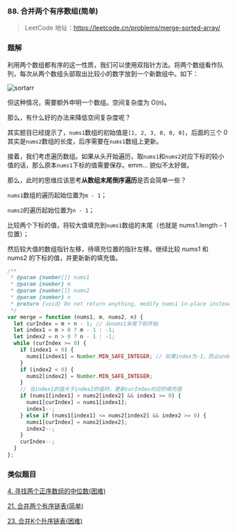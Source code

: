 ### 88. 合并两个有序数组(简单)

> LeetCode 地址：https://leetcode.cn/problems/merge-sorted-array/

### 题解

利用两个数组都有序的这一性质，我们可以使用双指针方法。将两个数组看作队列，每次从两个数组头部取出比较小的数字放到一个新数组中。如下：

![sortarr](https://raw.githubusercontent.com/kerwin-ly/Blog/main/assets/imgs/algorithm/sortarr.gif)

但这种情况，需要额外申明一个数组。空间复杂度为 O(n)。

那么，有什么好的办法来降低空间复杂度呢？

其实题目已经提示了，`nums1`数组的初始值是`[1, 2, 3, 0, 0, 0]`，后面的三个 0 其实是`nums2`数组的长度，后序需要在`nums1`数组上更新。

接着，我们考虑遍历数组。如果从头开始遍历，取`nums1`和`nums2`对应下标的较小值的话，那么原本`nums1`下标的值需要保存。emm... 貌似不太好做。

那么，此时的思维应该思考**从数组末尾倒序遍历**是否会简单一些？

`nums1`数组的遍历起始位置为`m - 1`；

`nums2`的遍历起始位置为`n - 1`；

比较两个下标的值，将较大值填充到`nums1`数组的末尾（也就是 nums1.length - 1 位置）；

然后较大值的数组指针左移，待填充位置的指针左移。继续比较 nums1 和 nums2 的下标的值，并更新新的填充值。

```js
/**
 * @param {number[]} nums1
 * @param {number} m
 * @param {number[]} nums2
 * @param {number} n
 * @return {void} Do not return anything, modify nums1 in-place instead.
 */
var merge = function (nums1, m, nums2, n) {
  let curIndex = m + n - 1; // 从nums1末尾下标开始
  let index1 = m > 0 ? m - 1 : -1;
  let index2 = n > 0 ? n - 1 : -1;
  while (curIndex >= 0) {
    if (index1 < 0) {
      nums1[index1] = Number.MIN_SAFE_INTEGER; // 如果index为-1，防止undefined > -1情况，当为-1时，将该值设置为最小值
    }
    if (index2 < 0) {
      nums2[index2] = Number.MIN_SAFE_INTEGER;
    }
    // 当index1的值大于index2的值时，更新curIndex对应的填充值
    if (nums1[index1] > nums2[index2] && index1 >= 0) {
      nums1[curIndex] = nums1[index1];
      index1--;
    } else if (nums1[index1] <= nums2[index2] && index2 >= 0) {
      nums1[curIndex] = nums2[index2];
      index2--;
    }
    curIndex--;
  }
};
```

### 类似题目

[4. 寻找两个正序数组的中位数(困难)](https://github.com/kerwin-ly/Blog/blob/main/algorithm/array/4.%20%E5%AF%BB%E6%89%BE%E4%B8%A4%E4%B8%AA%E6%AD%A3%E5%BA%8F%E6%95%B0%E7%BB%84%E7%9A%84%E4%B8%AD%E4%BD%8D%E6%95%B0(%E5%9B%B0%E9%9A%BE).md)

[21. 合并两个有序链表(简单)](https://github.com/kerwin-ly/Blog/blob/main/algorithm/linked-list/21.%20%E5%90%88%E5%B9%B6%E4%B8%A4%E4%B8%AA%E6%9C%89%E5%BA%8F%E9%93%BE%E8%A1%A8(%E7%AE%80%E5%8D%95).md)

[23. 合并K个升序链表(困难)](https://github.com/kerwin-ly/Blog/blob/main/algorithm/linked-list/23.%20%E5%90%88%E5%B9%B6K%E4%B8%AA%E5%8D%87%E5%BA%8F%E9%93%BE%E8%A1%A8(%E5%9B%B0%E9%9A%BE).md)

